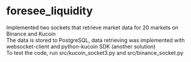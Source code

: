 # foresee_liquidity

Implemented two sockets that retrieve market data for 20 markets on Binance and Kucoin<br>
The data is stored to PostgreSQL, data retrieving was implemented with websocket-client and python-kucoin SDK (another solution) <br>
To test the code, run src/kucoin_socket3.py and src/binance_socket.py
